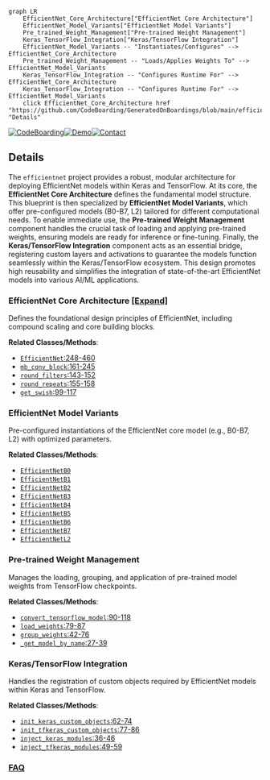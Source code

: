 ```mermaid
graph LR
    EfficientNet_Core_Architecture["EfficientNet Core Architecture"]
    EfficientNet_Model_Variants["EfficientNet Model Variants"]
    Pre_trained_Weight_Management["Pre-trained Weight Management"]
    Keras_TensorFlow_Integration["Keras/TensorFlow Integration"]
    EfficientNet_Model_Variants -- "Instantiates/Configures" --> EfficientNet_Core_Architecture
    Pre_trained_Weight_Management -- "Loads/Applies Weights To" --> EfficientNet_Model_Variants
    Keras_TensorFlow_Integration -- "Configures Runtime For" --> EfficientNet_Core_Architecture
    Keras_TensorFlow_Integration -- "Configures Runtime For" --> EfficientNet_Model_Variants
    click EfficientNet_Core_Architecture href "https://github.com/CodeBoarding/GeneratedOnBoardings/blob/main/efficientnet/EfficientNet_Core_Architecture.md" "Details"
```

[![CodeBoarding](https://img.shields.io/badge/Generated%20by-CodeBoarding-9cf?style=flat-square)](https://github.com/CodeBoarding/GeneratedOnBoardings)[![Demo](https://img.shields.io/badge/Try%20our-Demo-blue?style=flat-square)](https://www.codeboarding.org/demo)[![Contact](https://img.shields.io/badge/Contact%20us%20-%20contact@codeboarding.org-lightgrey?style=flat-square)](mailto:contact@codeboarding.org)

## Details

The `efficientnet` project provides a robust, modular architecture for deploying EfficientNet models within Keras and TensorFlow. At its core, the **EfficientNet Core Architecture** defines the fundamental model structure. This blueprint is then specialized by **EfficientNet Model Variants**, which offer pre-configured models (B0-B7, L2) tailored for different computational needs. To enable immediate use, the **Pre-trained Weight Management** component handles the crucial task of loading and applying pre-trained weights, ensuring models are ready for inference or fine-tuning. Finally, the **Keras/TensorFlow Integration** component acts as an essential bridge, registering custom layers and activations to guarantee the models function seamlessly within the Keras/TensorFlow ecosystem. This design promotes high reusability and simplifies the integration of state-of-the-art EfficientNet models into various AI/ML applications.

### EfficientNet Core Architecture [[Expand]](./EfficientNet_Core_Architecture.md)
Defines the foundational design principles of EfficientNet, including compound scaling and core building blocks.


**Related Classes/Methods**:

- <a href="https://github.com/qubvel/efficientnet/blob/master/efficientnet/model.py#L248-L460" target="_blank" rel="noopener noreferrer">`EfficientNet`:248-460</a>
- <a href="https://github.com/qubvel/efficientnet/blob/master/efficientnet/model.py#L161-L245" target="_blank" rel="noopener noreferrer">`mb_conv_block`:161-245</a>
- <a href="https://github.com/qubvel/efficientnet/blob/master/efficientnet/model.py#L143-L152" target="_blank" rel="noopener noreferrer">`round_filters`:143-152</a>
- <a href="https://github.com/qubvel/efficientnet/blob/master/efficientnet/model.py#L155-L158" target="_blank" rel="noopener noreferrer">`round_repeats`:155-158</a>
- <a href="https://github.com/qubvel/efficientnet/blob/master/efficientnet/model.py#L99-L117" target="_blank" rel="noopener noreferrer">`get_swish`:99-117</a>


### EfficientNet Model Variants
Pre-configured instantiations of the EfficientNet core model (e.g., B0-B7, L2) with optimized parameters.


**Related Classes/Methods**:

- <a href="https://github.com/qubvel/efficientnet/blob/master/efficientnet/keras.py" target="_blank" rel="noopener noreferrer">`EfficientNetB0`</a>
- <a href="https://github.com/qubvel/efficientnet/blob/master/efficientnet/keras.py" target="_blank" rel="noopener noreferrer">`EfficientNetB1`</a>
- <a href="https://github.com/qubvel/efficientnet/blob/master/efficientnet/keras.py" target="_blank" rel="noopener noreferrer">`EfficientNetB2`</a>
- <a href="https://github.com/qubvel/efficientnet/blob/master/efficientnet/keras.py" target="_blank" rel="noopener noreferrer">`EfficientNetB3`</a>
- <a href="https://github.com/qubvel/efficientnet/blob/master/efficientnet/keras.py" target="_blank" rel="noopener noreferrer">`EfficientNetB4`</a>
- <a href="https://github.com/qubvel/efficientnet/blob/master/efficientnet/keras.py" target="_blank" rel="noopener noreferrer">`EfficientNetB5`</a>
- <a href="https://github.com/qubvel/efficientnet/blob/master/efficientnet/keras.py" target="_blank" rel="noopener noreferrer">`EfficientNetB6`</a>
- <a href="https://github.com/qubvel/efficientnet/blob/master/efficientnet/keras.py" target="_blank" rel="noopener noreferrer">`EfficientNetB7`</a>
- <a href="https://github.com/qubvel/efficientnet/blob/master/efficientnet/keras.py" target="_blank" rel="noopener noreferrer">`EfficientNetL2`</a>


### Pre-trained Weight Management
Manages the loading, grouping, and application of pre-trained model weights from TensorFlow checkpoints.


**Related Classes/Methods**:

- <a href="https://github.com/qubvel/efficientnet/blob/master/scripts/load_efficientnet.py#L90-L118" target="_blank" rel="noopener noreferrer">`convert_tensorflow_model`:90-118</a>
- <a href="https://github.com/qubvel/efficientnet/blob/master/scripts/load_efficientnet.py#L79-L87" target="_blank" rel="noopener noreferrer">`load_weights`:79-87</a>
- <a href="https://github.com/qubvel/efficientnet/blob/master/scripts/load_efficientnet.py#L42-L76" target="_blank" rel="noopener noreferrer">`group_weights`:42-76</a>
- <a href="https://github.com/qubvel/efficientnet/blob/master/scripts/load_efficientnet.py#L27-L39" target="_blank" rel="noopener noreferrer">`_get_model_by_name`:27-39</a>


### Keras/TensorFlow Integration
Handles the registration of custom objects required by EfficientNet models within Keras and TensorFlow.


**Related Classes/Methods**:

- <a href="https://github.com/qubvel/efficientnet/blob/master/efficientnet/__init__.py#L62-L74" target="_blank" rel="noopener noreferrer">`init_keras_custom_objects`:62-74</a>
- <a href="https://github.com/qubvel/efficientnet/blob/master/efficientnet/__init__.py#L77-L86" target="_blank" rel="noopener noreferrer">`init_tfkeras_custom_objects`:77-86</a>
- <a href="https://github.com/qubvel/efficientnet/blob/master/efficientnet/__init__.py#L36-L46" target="_blank" rel="noopener noreferrer">`inject_keras_modules`:36-46</a>
- <a href="https://github.com/qubvel/efficientnet/blob/master/efficientnet/__init__.py#L49-L59" target="_blank" rel="noopener noreferrer">`inject_tfkeras_modules`:49-59</a>




### [FAQ](https://github.com/CodeBoarding/GeneratedOnBoardings/tree/main?tab=readme-ov-file#faq)